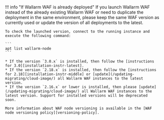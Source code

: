 !!! info "If Wallarm WAF is already deployed"
    If you launch Wallarm WAF instead of the already existing Wallarm WAF or need to duplicate the deployment in the same environment, please keep the same WAF version as currently used or update the version of all deployments to the latest.

    To check the launched version, connect to the running instance and execute the following command:

    ```
    apt list wallarm-node
    ```

    * If the version `3.0.x` is installed, then follow the [instructions for 3.0][installation-instr-latest].
    * If the version `2.18.x` is installed, then follow the [instructions for 2.18][installation-instr-middle] or [update](/updating-migrating/cloud-image/) all Wallarm WAF instances to the latest version.
    * If the version `2.16.x` or lower is installed, then please [update](/updating-migrating/cloud-image/) all Wallarm WAF instances to the latest version. Support for installed versions will be deprecated soon.

    More information about WAF node versioning is available in the [WAF node versioning policy][versioning-policy].
